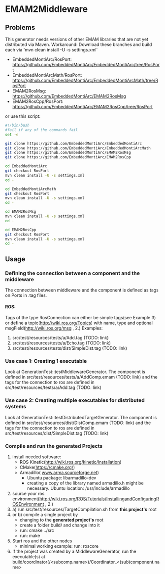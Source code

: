 # EMAM2Middleware

## Problems
This generator needs versions of other EMAM libraries that are not yet distributed via Maven.
Workaround: Download these branches and build each via 'mvn clean install -U -s settings.xml'
* EmbeddedMontiArc/RosPort: https://github.com/EmbeddedMontiArc/EmbeddedMontiArc/tree/RosPort
* EmbeddedMontiArcMath/RosPort: https://github.com/EmbeddedMontiArc/EmbeddedMontiArcMath/tree/RosPort
* EMAM2RosMsg: https://github.com/EmbeddedMontiArc/EMAM2RosMsg
* EMAM2RosCpp/RosPort: https://github.com/EmbeddedMontiArc/EMAM2RosCpp/tree/RosPort

or use this script:
```bash
#!/bin/bash
#fail if any of the commands fail
set -e

git clone https://github.com/EmbeddedMontiArc/EmbeddedMontiArc
git clone https://github.com/EmbeddedMontiArc/EmbeddedMontiArcMath
git clone https://github.com/EmbeddedMontiArc/EMAM2RosMsg
git clone https://github.com/EmbeddedMontiArc/EMAM2RosCpp

cd EmbeddedMontiArc
git checkout RosPort
mvn clean install -U -s settings.xml
cd -

cd EmbeddedMontiArcMath
git checkout RosPort
mvn clean install -U -s settings.xml
cd -

cd EMAM2RosMsg
mvn clean install -U -s settings.xml
cd -

cd EMAM2RosCpp
git checkout RosPort
mvn clean install -U -s settings.xml
cd -
```

## Usage
### Defining the connection between a component and the middleware
The connection between middleware and the component is defined as tags on Ports in .tag files.
#### ROS:
Tags of the type RosConnection can either be simple tags(see Example 3) or define a topic(http://wiki.ros.org/Topics) with name, type and optional msgField(http://wiki.ros.org/msg , 2.)
Examples:
1. src/test/resources/tests/a/Add.tag (TODO: link)
1. src/test/resources/tests/a/Echo.tag (TODO: link)
1. src/test/resources/tests/dist/SimpleDist.tag (TODO: link)

### Use case 1: Creating 1 executable
Look at GenerationTest::testMiddlewareGenerator. The component is defined in src/test/resources/tests/a/AddComp.emam (TODO: link) and the tags for the connection to ros are defined in src/test/resources/tests/a/Add.tag (TODO: link)

### Use case 2: Creating multiple executables for distributed systems
Look at GenerationTest::testDistributedTargetGenerator. The component is defined in src/test/resources/dist/DistComp.emam (TODO: link) and the tags for the connection to ros are defined in src/test/resources/dist/SimpleDist.tag (TODO: link)

### Compile and run the generated Projects
1. install needed software:
    * ROS Kinetic(http://wiki.ros.org/kinetic/Installation)
    * CMake(https://cmake.org/)
    * Armadillo( www.arma.sourceforge.net)
        * Ubuntu package: libarmadillo-dev
        * creating a copy of the library named armadillo.h might be necessary. Ubuntu location: /usr/include/armadillo 
1. source your ros environment(http://wiki.ros.org/ROS/Tutorials/InstallingandConfiguringROSEnvironment , 2.)
1. a) run src/test/resources/TargetCompilation.sh from **this project's** root
1. or b) compile a single project by
    * changing to the **generated project's** root
    * create a folder build/ and change into it
    * run: cmake ../src
    * run: make
1. Start ros and the other nodes
    * minimal working example: run: roscore
1. If the project was created by a MiddlewareGenerator, run the executable(s) at build/coordinator(/<subcomp.name>)/Coordinator_<(sub)component.name>
